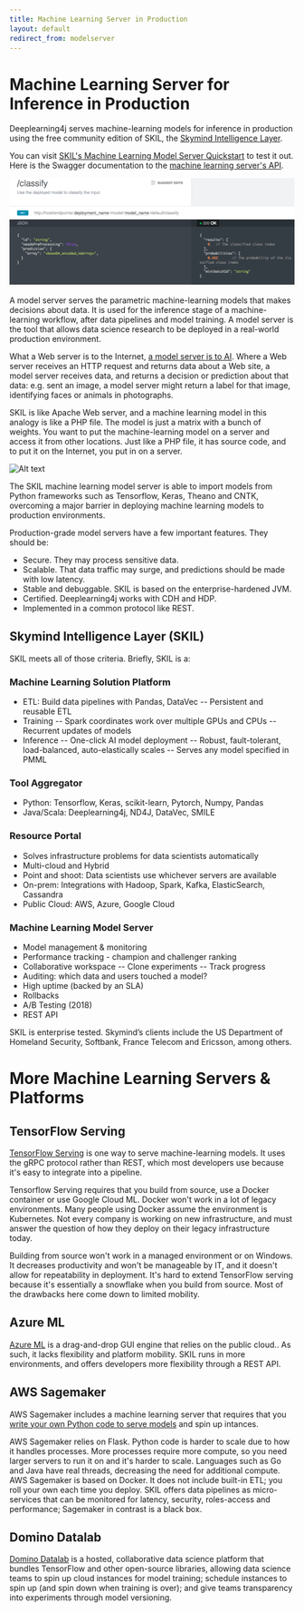 ```yaml
---
title: Machine Learning Server in Production 
layout: default
redirect_from: modelserver
---
```


# Machine Learning Server for Inference in Production 

Deeplearning4j serves machine-learning models for inference in production using the free community edition of SKIL, the [Skymind Intelligence Layer](https://skymind.ai/products). 

You can visit [SKIL's Machine Learning Model Server Quickstart](https://docs.skymind.ai/docs) to test it out. Here is the Swagger documentation to the [machine learning server's API](https://docs.skymind.ai/v1.0.3/reference).

![Alt text](./img/SKIL_API_classify.png) 

A model server serves the parametric machine-learning models that makes decisions about data. It is used for the inference stage of a machine-learning workflow, after data pipelines and model training. A model server is the tool that allows data science research to be deployed in a real-world production environment.

What a Web server is to the Internet, [a model server is to AI](https://docs.google.com/presentation/d/1psNOQ3ZpPFeak2zsjO5EgUS-ypoFeyw-3eiLNvyEZzg/edit?usp=sharing). Where a Web server receives an HTTP request and returns data about a Web site, a model server receives data, and returns a decision or prediction about that data: e.g. sent an image, a model server might return a label for that image, identifying faces or animals in photographs. 

SKIL is like Apache Web server, and a machine learning model in this analogy is like a PHP file. The model is just a matrix with a bunch of weights. You want to put the machine-learning model on a server and access it from other locations. Just like a PHP file, it has source code, and to put it on the Internet, you put in on a server.

![Alt text](./img/AI_modelserver.png)

The SKIL machine learning model server is able to import models from Python frameworks such as Tensorflow, Keras, Theano and CNTK, overcoming a major barrier in deploying machine learning models to production environments.

Production-grade model servers have a few important features. They should be:

* Secure. They may process sensitive data. 
* Scalable. That data traffic may surge, and predictions should be made with low latency.
* Stable and debuggable. SKIL is based on the enterprise-hardened JVM.
* Certified. Deeplearning4j works with CDH and HDP.
* Implemented in a common protocol like REST.

## Skymind Intelligence Layer (SKIL)

SKIL meets all of those criteria. Briefly, SKIL is a:

### Machine Learning Solution Platform

* ETL: Build data pipelines with Pandas, DataVec
-- Persistent and reusable ETL
* Training
-- Spark coordinates work over multiple GPUs and CPUs
-- Recurrent updates of models
* Inference
-- One-click AI model deployment
-- Robust, fault-tolerant, load-balanced, auto-elastically scales
-- Serves any model specified in PMML

### Tool Aggregator
* Python: Tensorflow, Keras, scikit-learn, Pytorch, Numpy, Pandas
* Java/Scala: Deeplearning4j, ND4J, DataVec, SMILE

### Resource Portal
* Solves infrastructure problems for data scientists automatically
* Multi-cloud and Hybrid
* Point and shoot: Data scientists use whichever servers are available
* On-prem: Integrations with Hadoop, Spark, Kafka, ElasticSearch, Cassandra
* Public Cloud: AWS, Azure, Google Cloud

### Machine Learning Model Server
* Model management & monitoring
* Performance tracking - champion and challenger ranking
* Collaborative workspace
-- Clone experiments
-- Track progress
* Auditing: which data and users touched a model?
* High uptime (backed by an SLA)
* Rollbacks
* A/B Testing (2018)
* REST API

SKIL is enterprise tested. Skymind’s clients include the US Department of Homeland Security, Softbank, France Telecom and Ericsson, among others. 

# More Machine Learning Servers & Platforms

## TensorFlow Serving

[TensorFlow Serving](https://www.tensorflow.org/serving/) is one way to serve machine-learning models. It uses the gRPC protocol rather than REST, which most developers use because it's easy to integrate into a pipeline.

Tensorflow Serving requires that you build from source, use a Docker container or use Google Cloud ML. Docker won't work in a lot of legacy environments. Many people using Docker assume the environment is Kubernetes. Not every company is working on new infrastructure, and must answer the question of how they deploy on their legacy infrastructure today. 

Building from source won't work in a managed environment or on Windows. It decreases productivity and won't be manageable by IT, and it doesn't allow for repeatability in deployment. It's hard to extend TensorFlow serving because it's essentially a snowflake when you build from source. Most of the drawbacks here come down to limited mobility.

## Azure ML 

[Azure ML](https://www.dominodatalab.com/) is a drag-and-drop GUI engine that relies on the public cloud.. As such, it lacks flexibility and platform mobility. SKIL runs in more environments, and offers developers more flexibility through a REST API. 

## AWS Sagemaker 

AWS Sagemaker includes a machine learning server that requires that you [write your own Python code to serve models](https://docs.aws.amazon.com/sagemaker/latest/dg/ex1-deploy-model.html) and spin up intances. 

AWS Sagemaker relies on Flask. Python code is harder to scale due to how it handles processes. More processes require more compute, so you need larger servers to run it on and it's harder to scale. Languages such as Go and Java have real threads, decreasing the need for additional compute. AWS Sagemaker is based on Docker. It does not include built-in ETL; you roll your own each time you deploy. SKIL offers data pipelines as micro-services that can be monitored for latency, security, roles-access and performance; Sagemaker in contrast is a black box. 

## Domino Datalab 

[Domino Datalab](https://www.dominodatalab.com/) is a hosted, collaborative data science platform that bundles TensorFlow and other open-source libraries, allowing data science teams to spin up cloud instances for model training; schedule instances to spin up (and spin down when training is over); and give teams transparency into experiments through model versioning.
